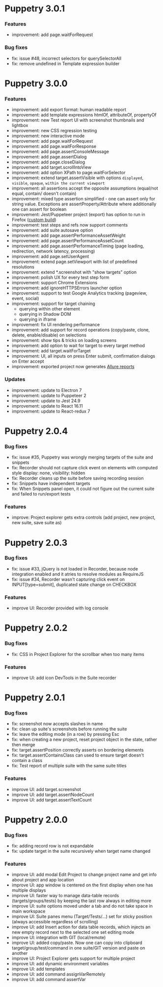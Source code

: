 # Puppetry 3.0.1

### Features
- improvement: add page.waitForRequest

### Bug fixes
- fix: issue #48, incorrect selectors for querySelectorAll
- fix: remove undefined in Template expression builder

# Puppetry 3.0.0

### Features
- improvement: add export format: human readable report
- improvement: add template expressions htmlOf, attributeOf, propertyOf
- improvement: new Test report UI with screenshot thumbnails and lightbox
- improvement: new CSS regression testing
- improvement: new interactive mode
- improvement: add page.waitForRequest
- improvement: add page.waitForResponse
- improvement: add page.assertConsoleMessage
- improvement: add page.assertDialog
- improvement: add page.closeDialog
- improvement: add target.scrollIntoView
- improvement: add option XPath to page.waitForSelector
- improvement: extend target.assertVisible with options `displayed`, `visible`, `opaque`, `within the current viewport`
- improvement: all assertions accept the opposite assumptions (equal/not equal, contain/ doesn't contain)
- improvement: mixed type assertion simplified - one can assert only for string value. Exceptions are assertProperty/Attribute where additionally one can assert for boolean
- improvement: Jest/Puppeteer project (export) has option to run in Firefox ([custom build](https://www.npmjs.com/package/puppeteer-firefox))
- improvement: test steps and refs now support comments
- improvement: add suite autosave option
- improvement: add page.assertPerformanceAssetWeight
- improvement: add page.assertPerformanceAssetCount
- improvement: add page.assertPerformanceTiming (page loading, redirection, network latency, processing)
- improvement: add page.setUserAgent
- improvement: extend page.setViewport with list of predefined resolutions
- improvement: extend *.screenshot with "show targets" option
- improvement: polish UX for every test step form
- improvement: support Chrome Extensions
- improvement: add ignoreHTTPSErrors launcher option
- improvement: support to test Google Analytics tracking (pageview, event, social)
- improvement: support for target chaining
  - querying within other element
  - querying in Shadow DOM
  - querying in iframe
- improvement: fix UI rendering performance
- improvement: add support for record operations (copy/paste, clone, delete, enable/disable) on selections
- improvement: show tips & tricks on loading screens
- improvement: add option to wait for target to every target method
- improvement: add target.waitForTarget
- improvement: UI, all inputs on press Enter submit, confirmation dialogs on Enter accept
- improvement: exported project now generates [Allure reports](http://allure.qatools.ru/)

### Updates

- improvement: update to Electron 7
- improvement: update to Puppeteer 2
- improvement: update to Jest 24.9
- improvement: update to React 16.11
- improvement: update to React-redux 7

# Puppetry 2.0.4

### Bug fixes
- fix: issue #35, Puppetry was wrongly merging targets of the suite and snippets
- fix: Recorder should not capture click event on elements with computed style display: none, visibility: hidden
- fix: Recorder cleans up the suite before saving recording session
- fix: Snippets have independent targets
- fix: When Snippets panel open, it could not figure out the current suite and failed to run/export tests

### Features
- improve: Project explorer gets extra controls (add project, new project, new suite, save suite as)

# Puppetry 2.0.3

### Bug fixes
- fix: issue #33, jQuery is not loaded in Recorder, because node integration enabled and it atries to resolve modules as RequireJS
- fix: issue #34, Recorder wasn't capturing click event on INPUT[type=submit], duplicated state change on CHECKBOX

### Features
- improve UI: Recorder provided with log console

# Puppetry 2.0.2

### Bug fixes
- fix: CSS in Project Explorer for the scrollbar when too many items

### Features
- improve UI: add icon DevTools in the Suite recorder

# Puppetry 2.0.1

### Bug fixes
- fix: screenshot now accepts slashes in name
- fix: clean up suite's screenshots before running the suite
- fix: leave the editing mode (in a row) by pressing Esc
- fix: when creating a new project, reset project object in the state, rather then merge
- fix: target.assertPosition correctly asserts on bordering elements
- fix: target.assertContainsClass can used to ensure target doesn't contain a class
- fix: Test report of multiple suite with the same suite titles

### Features
- improve UI: add target.screenshot
- improve UI: add target.assertNodeCount
- improve UI: add target.assertTextCount

# Puppetry 2.0.0

### Bug fixes
- fix: adding record row is not expandable
- fix: update target in the suite recursively when target name changed

### Features
- improve UI: add modal Edit Project to change project name and get info about project and app location
- improve UI: app window is centered on the first display when one has multiple displays
- improve UI: faster way to manage data-table records (targets/groups/tests) by keeping the last row always in editing more
- improve UI: suite options moved under a tab and do not take space in main workspace
- improve UI: Suite panes menu (Target/Tests/...) set for sticky position (always accessible regardless of scrolling)
- improve UI: add Insert action for data table records, which injects an new empty record next to the selected one set editing mode
- improve UI: integration with GIT (local/remote)
- improve UI: added copy/paste. Now one can copy into clipboard target/group/test/command in one suite/GIT version and paste on another
- improve UI: Project Explorer gets support for multiple project
- improve UI: add dynamic environment variables
- improve UI: add templates
- improve UI: add command assignVarRemotely
- improve UI: add command assertVar